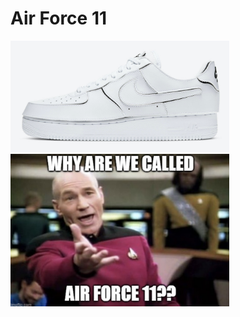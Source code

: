 # Air Force 11

<img src="Screenshot 2021-02-08 at 10.41.11.png" width="350" title="hover text">
<img src="Screenshot 2021-02-08 at 10.47.25.png" width="350" title="hover text">
